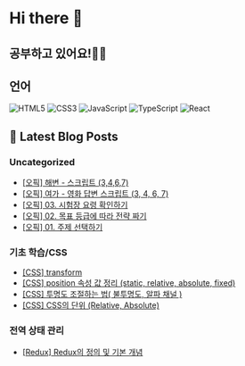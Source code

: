 # Hi there 👋

## 공부하고 있어요!✍🏼

## 언어

<p>
  <p>
  <!-- HTML -->
  <img alt="HTML5" src="https://img.shields.io/badge/HTML5-E34F26?style=flat-square&logo=HTML5&logoColor=white" />
  <!-- CSS -->
  <img alt="CSS3" src="https://img.shields.io/badge/CSS3-1572B6?style=flat-square&logo=CSS3&logoColor=white" />
  <!-- JavaScript -->
  <img alt="JavaScript" src="https://img.shields.io/badge/JavaScript-F7DF1E?style=flat-square&logo=JavaScript&logoColor=white" /> 
  <!-- TypeScript -->
  <img alt="TypeScript" src="https://img.shields.io/badge/TypeScript-3178C6?style=flat-square&logo=TypeScript&logoColor=white" />
  <!-- React -->
  <img alt="React" src="https://img.shields.io/badge/React-61DAFB?style=flat-square&logo=React&logoColor=white" />
</p>

</p>

## 📕 Latest Blog Posts

### Uncategorized
<ul><li><a href='https://mori-appa-coding.tistory.com/81' target='_blank'>[오픽] 해변 - 스크립트 (3,4,6,7)</a></li><li><a href='https://mori-appa-coding.tistory.com/80' target='_blank'>[오픽] 여가 - 영화 답변 스크립트 (3, 4, 6, 7)</a></li><li><a href='https://mori-appa-coding.tistory.com/79' target='_blank'>[오픽] 03. 시험장 요령 확인하기</a></li><li><a href='https://mori-appa-coding.tistory.com/78' target='_blank'>[오픽] 02. 목표 등급에 따라 전략 짜기</a></li><li><a href='https://mori-appa-coding.tistory.com/77' target='_blank'>[오픽] 01. 주제 선택하기</a></li></ul>

### 기초 학습/CSS
<ul><li><a href='https://mori-appa-coding.tistory.com/76' target='_blank'>[CSS] transform</a></li><li><a href='https://mori-appa-coding.tistory.com/74' target='_blank'>[CSS] position 속성 값 정리 (static, relative, absolute, fixed)</a></li><li><a href='https://mori-appa-coding.tistory.com/73' target='_blank'>[CSS] 투명도 조절하는 법( 불투명도, 알파 채널 )</a></li><li><a href='https://mori-appa-coding.tistory.com/72' target='_blank'>[CSS] CSS의 단위 (Relative, Absolute)</a></li></ul>

### 전역 상태 관리
<ul><li><a href='https://mori-appa-coding.tistory.com/75' target='_blank'>[Redux] Redux의 정의 및 기본 개념</a></li></ul>

